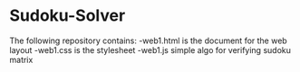 # Sudoku-Solver
The following repository contains:
-web1.html is the document for the web layout
-web1.css is the stylesheet
-web1.js simple algo for verifying sudoku matrix
